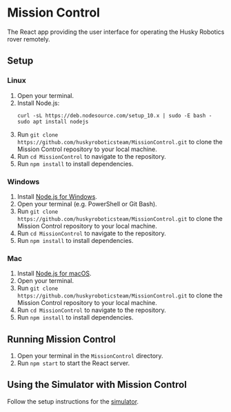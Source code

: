 # Mission Control
The React app providing the user interface for operating the Husky Robotics rover remotely.

## Setup

### Linux
1. Open your terminal.
2. Install Node.js:
    ```
    curl -sL https://deb.nodesource.com/setup_10.x | sudo -E bash -
    sudo apt install nodejs
    ```
3. Run `git clone https://github.com/huskyroboticsteam/MissionControl.git` to clone the Mission Control repository to your local machine.
4. Run `cd MissionControl` to navigate to the repository.
4. Run `npm install` to install dependencies.

### Windows
1. Install [Node.js for Windows](https://nodejs.org/en/download/).
2. Open your terminal (e.g. PowerShell or Git Bash).
3. Run `git clone https://github.com/huskyroboticsteam/MissionControl.git` to clone the Mission Control repository to your local machine.
4. Run `cd MissionControl` to navigate to the repository.
5. Run `npm install` to install dependencies.

### Mac
1. Install [Node.js for macOS](https://nodejs.org/en/download/).
2. Open your terminal.
3. Run `git clone https://github.com/huskyroboticsteam/MissionControl.git` to clone the Mission Control repository to your local machine.
4. Run `cd MissionControl` to navigate to the repository.
5. Run `npm install` to install dependencies.

## Running Mission Control
1. Open your terminal in the `MissionControl` directory.
2. Run `npm start` to start the React server.

## Using the Simulator with Mission Control
Follow the setup instructions for the [simulator](https://github.com/huskyroboticsteam/Simulator).
